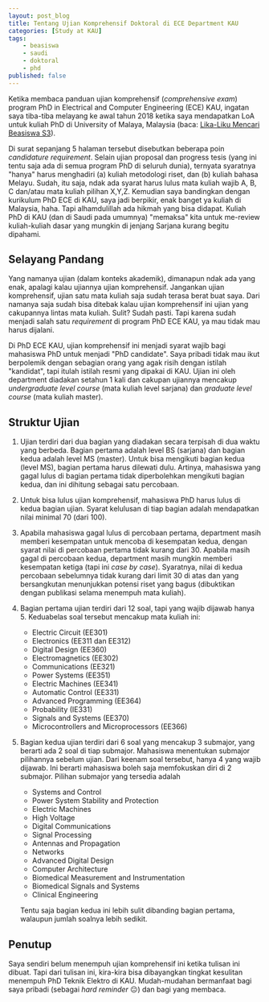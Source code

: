 ```yaml
---
layout: post_blog
title: Tentang Ujian Komprehensif Doktoral di ECE Department KAU
categories: [Study at KAU]
tags:
    - beasiswa
    - saudi
    - doktoral
    - phd
published: false
---
```


Ketika membaca panduan ujian komprehensif (*comprehensive exam*) program PhD in Electrical and Computer Engineering (ECE) KAU, ingatan saya tiba-tiba melayang ke awal tahun 2018 ketika saya mendapatkan LoA untuk kuliah PhD di University of Malaya, Malaysia (baca: <a href="https://fnbudiman.github.io/blog/lika-liku-mencari-beasiswa-s3/" target="_blank">Lika-Liku Mencari Beasiswa S3</a>). 

Di surat sepanjang 5 halaman tersebut disebutkan beberapa poin *candidature requirement*. Selain ujian proposal dan progress tesis (yang ini tentu saja ada di semua program PhD di seluruh dunia), ternyata syaratnya "hanya" harus menghadiri (a) kuliah metodologi riset, dan (b) kuliah bahasa Melayu. Sudah, itu saja, ndak ada syarat harus lulus mata kuliah wajib A, B, C dan/atau mata kuliah pilihan X,Y,Z. Kemudian saya bandingkan dengan kurikulum PhD ECE di KAU, saya jadi berpikir, enak banget ya kuliah di Malaysia, haha. Tapi alhamdulillah ada hikmah yang bisa didapat. Kuliah PhD di KAU (dan di Saudi pada umumnya) "memaksa" kita untuk me-review kuliah-kuliah dasar yang mungkin di jenjang Sarjana kurang begitu dipahami.

## Selayang Pandang

Yang namanya ujian (dalam konteks akademik), dimanapun ndak ada yang enak, apalagi kalau ujiannya ujian komprehensif. Jangankan ujian komprehensif, ujian satu mata kuliah saja sudah terasa berat buat saya. Dari namanya saja sudah bisa ditebak kalau ujian komprehensif ini ujian yang cakupannya lintas mata kuliah. Sulit? Sudah pasti. Tapi karena sudah menjadi salah satu *requirement* di program PhD ECE KAU, ya mau tidak mau harus dijalani.

Di PhD ECE KAU, ujian komprehensif ini menjadi syarat wajib bagi mahasiswa PhD untuk menjadi "PhD candidate". Saya pribadi tidak mau ikut berpolemik dengan sebagian orang yang agak risih dengan istilah "kandidat", tapi itulah istilah resmi yang dipakai di KAU. Ujian ini oleh department diadakan setahun 1 kali dan cakupan ujiannya mencakup *undergraduate level course* (mata kuliah level sarjana) dan *graduate level course* (mata kuliah master). 

## Struktur Ujian

1. Ujian terdiri dari dua bagian yang diadakan secara terpisah di dua waktu yang berbeda. Bagian pertama adalah level BS (sarjana) dan bagian kedua adalah level MS (master). Untuk bisa mengikuti bagian kedua (level MS), bagian pertama harus dilewati dulu. Artinya, mahasiswa yang gagal lulus di bagian pertama tidak diperbolehkan mengikuti bagian kedua, dan ini dihitung sebagai satu percobaan.

2. Untuk bisa lulus ujian komprehensif, mahasiswa PhD harus lulus di kedua bagian ujian. Syarat kelulusan di tiap bagian adalah mendapatkan nilai minimal 70 (dari 100).

3. Apabila mahasiswa gagal lulus di percobaan pertama, department masih memberi kesempatan untuk mencoba di kesempatan kedua, dengan syarat nilai di percobaan pertama tidak kurang dari 30. Apabila masih gagal di percobaan kedua, department masih mungkin memberi kesempatan ketiga (tapi ini *case by case*). Syaratnya, nilai di kedua percobaan sebelumnya tidak kurang dari limit 30 di atas dan yang bersangkutan menunjukkan potensi riset yang bagus (dibuktikan dengan publikasi selama menempuh mata kuliah).

4. Bagian pertama ujian terdiri dari 12 soal, tapi yang wajib dijawab hanya 5. Keduabelas soal tersebut mencakup mata kuliah ini:

    - Electric Circuit (EE301)
    - Electronics (EE311 dan EE312)
    - Digital Design (EE360)
    - Electromagnetics (EE302)
    - Communications (EE321)
    - Power Systems (EE351)
    - Electric Machines (EE341)
    - Automatic Control (EE331)
    - Advanced Programming (EE364)
    - Probability (IE331)
    - Signals and Systems (EE370)
    - Microcontrollers and Microprocessors (EE366)  

5.  Bagian kedua ujian terdiri dari 6 soal yang mencakup 3 submajor, yang berarti ada 2 soal di tiap submajor. Mahasiswa menentukan submajor pilihannya sebelum ujian. Dari keenam soal tersebut, hanya 4 yang wajib dijawab. Ini berarti mahasiswa boleh saja memfokuskan diri di 2 submajor. Pilihan submajor yang tersedia adalah

    - Systems and Control
    - Power System Stability and Protection
    - Electric Machines
    - High Voltage
    - Digital Communications
    - Signal Processing
    - Antennas and Propagation
    - Networks
    - Advanced Digital Design
    - Computer Architecture
    - Biomedical Measurement and Instrumentation
    - Biomedical Signals and Systems
    - Clinical Engineering

    Tentu saja bagian kedua ini lebih sulit dibanding bagian pertama, walaupun jumlah soalnya lebih sedikit.

## Penutup

Saya sendiri belum menempuh ujian komprehensif ini ketika tulisan ini dibuat. Tapi dari tulisan ini, kira-kira bisa dibayangkan tingkat kesulitan menempuh PhD Teknik Elektro di KAU. Mudah-mudahan bermanfaat bagi saya pribadi (sebagai *hard reminder* 😐) dan bagi yang membaca.